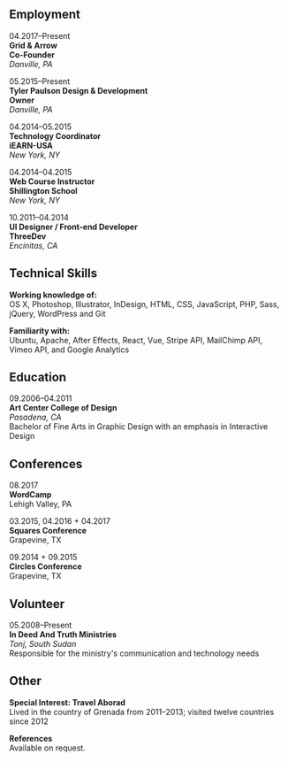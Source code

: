 ## Employment

04.2017–Present  
**Grid & Arrow**  
**Co-Founder**  
*Danville, PA*

05.2015–Present  
**Tyler Paulson Design & Development**  
**Owner**  
*Danville, PA*

04.2014–05.2015  
**Technology Coordinator**  
**iEARN-USA**  
*New York, NY*  

04.2014–04.2015  
**Web Course Instructor**  
**Shillington School**  
*New York, NY*

10.2011–04.2014  
**UI Designer / Front-end Developer**  
**ThreeDev**  
*Encinitas, CA*  

## Technical Skills

**Working knowledge of:**  
OS X, Photoshop, Illustrator, InDesign, HTML, CSS, JavaScript, PHP, Sass, jQuery, WordPress and Git

**Familiarity with:**  
Ubuntu, Apache, After Effects, React, Vue, Stripe API, MailChimp API, Vimeo API, and Google Analytics

## Education

09.2006–04.2011  
**Art Center College of Design**  
*Pasadena, CA*  
Bachelor of Fine Arts in Graphic Design with an emphasis in Interactive Design

## Conferences

08.2017  
**WordCamp**  
Lehigh Valley, PA

03.2015, 04.2016 + 04.2017  
**Squares Conference**  
Grapevine, TX

09.2014 + 09.2015  
**Circles Conference**  
Grapevine, TX

## Volunteer

05.2008–Present  
**In Deed And Truth Ministries**  
*Tonj, South Sudan*  
Responsible for the ministry's communication and technology needs

## Other

**Special Interest: Travel Aborad**  
Lived in the country of Grenada from 2011–2013; visited twelve countries since 2012

**References**  
Available on request.
